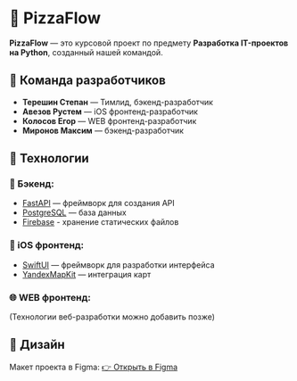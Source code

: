 # 🍕 PizzaFlow

**PizzaFlow** — это курсовой проект по предмету **Разработка IT-проектов на Python**, созданный нашей командой.

## 👥 Команда разработчиков
- **Терешин Степан** — Тимлид, бэкенд-разработчик
- **Авезов Рустем** — iOS фронтенд-разработчик
- **Колосов Егор** — WEB фронтенд-разработчик
- **Миронов Максим** — бэкенд-разработчик

## 🚀 Технологии
### 📡 Бэкенд:
- [FastAPI](https://fastapi.tiangolo.com/) — фреймворк для создания API
- [PostgreSQL](https://www.postgresql.org/) — база данных
- [Firebase](https://firebase.google.com/) - хранение статических файлов

### 📱 iOS фронтенд:
- [SwiftUI](https://developer.apple.com/xcode/swiftui/) — фреймворк для разработки интерфейса
- [YandexMapKit](https://yandex.ru/dev/maps/) — интеграция карт

### 🌐 WEB фронтенд:
(Технологии веб-разработки можно добавить позже)

## 🎨 Дизайн
Макет проекта в Figma: [👉 Открыть в Figma](https://www.figma.com/design/FLexvdtK24iwbQXk8JQNp8/Untitled?node-id=0-1&t=PcORK1GmqHTzQOax-1)




